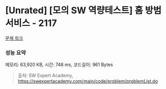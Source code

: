 # [Unrated] [모의 SW 역량테스트] 홈 방범 서비스 - 2117 

[문제 링크](https://swexpertacademy.com/main/code/problem/problemDetail.do?contestProbId=AV5V61LqAf8DFAWu) 

### 성능 요약

메모리: 63,920 KB, 시간: 748 ms, 코드길이: 961 Bytes



> 출처: SW Expert Academy, https://swexpertacademy.com/main/code/problem/problemList.do